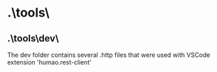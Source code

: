 # .\tools\

## .\tools\dev\

The dev folder contains several .http files that were used with VSCode extension 'humao.rest-client'
